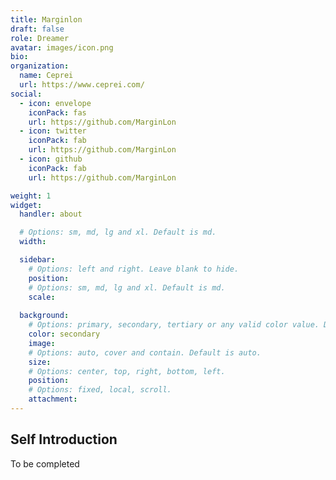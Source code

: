 ```yaml
---
title: Marginlon
draft: false
role: Dreamer 
avatar: images/icon.png
bio: 
organization:
  name: Ceprei
  url: https://www.ceprei.com/
social:
  - icon: envelope
    iconPack: fas
    url: https://github.com/MarginLon
  - icon: twitter
    iconPack: fab
    url: https://github.com/MarginLon
  - icon: github
    iconPack: fab
    url: https://github.com/MarginLon

weight: 1
widget:
  handler: about

  # Options: sm, md, lg and xl. Default is md.
  width:

  sidebar:
    # Options: left and right. Leave blank to hide.
    position:
    # Options: sm, md, lg and xl. Default is md.
    scale:
  
  background:
    # Options: primary, secondary, tertiary or any valid color value. Default is primary.
    color: secondary
    image:
    # Options: auto, cover and contain. Default is auto.
    size:
    # Options: center, top, right, bottom, left.
    position:
    # Options: fixed, local, scroll.
    attachment: 
---
```


## Self Introduction
To be completed


